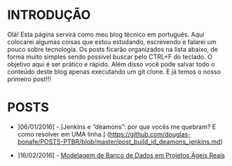 # INTRODUÇÃO

Olá! Esta página servirá como meu blog técnico em português.
Aqui colocarei algumas coisas que estou estudando, escrevendo e falarei um pouco sobre tecnologia.
Os posts ficarão organizados na lista abaixo, de forma muito simples sendo possível buscar pelo CTRL+F do teclado.
O objetivo aqui é ser prático e rápido.
Além disso você pode salvar todo o conteúdo deste blog apenas executando um git clone.
E já temos o nosso primeiro post!!!

# POSTS

* ]06/01/2016[ - [Jenkins e “deamons”: por que vocês me quebram? E como resolver em UMA linha.] (https://github.com/douglas-bonafe/POSTS-PTBR/blob/master/post_build_id_deamons_jenkins.md)

* ]16/02/2016[ - [Modelagem de Banco de Dados em Projetos Ágeis Reais](https://github.com/douglas-bonafe/POSTS-PTBR/blob/master/modelagemDB.md)
